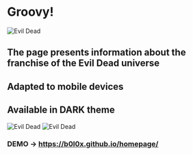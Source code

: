 # Groovy!
![Evil Dead](https://i.ibb.co/f1108SM/logo.png)

## The page presents information about the franchise of the Evil Dead universe
## Adapted to mobile devices
## Available in DARK theme
![Evil Dead](https://i.ibb.co/L86rGfw/Zrzut-ekranu-24.png) ![Evil Dead](https://i.ibb.co/tbz4Dx6/Zrzut-ekranu-25.png)

### DEMO -> https://b0l0x.github.io/homepage/
